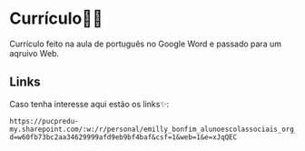# Currículo📄💼
Currículo feito na aula de português no Google Word e passado para um aqruivo Web. 
## Links
Caso tenha interesse aqui estão os links✨:
```
https://pucpredu-my.sharepoint.com/:w:/r/personal/emilly_bonfim_alunoescolassociais_org_br/Documents/1%C2%BA%20ANO/Portugu%C3%AAs/1%C2%BA%20TRIMESTRE/C%C3%BArriculo%20Word.docx?d=w60fb73bc2aa34629999afd9eb9bf4baf&csf=1&web=1&e=xJqQEC
```

